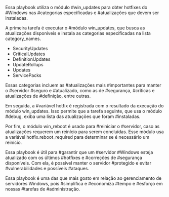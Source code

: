 Essa playbook utiliza o módulo #win_updates para obter hotfixes do #Windows nas #categorias especificadas e #atualizações que devem ser instaladas.

A primeira tarefa é executar o #módulo win_updates, que busca as atualizações disponíveis e instala as categorias especificadas na lista category_names.
  - SecurityUpdates
  - CriticalUpdates
  - DefinitionUpdates
  - UpdateRollups
  - Updates
  - ServicePacks

 Essas categorias incluem as #atualizações mais #importantes para manter o #servidor #seguro e #atualizado, como as de #segurança, #críticas e atualizações de #definição, entre outras.

Em seguida, a #variável hotfix é registrada com o resultado da execução do módulo win_updates. Isso permite que a tarefa seguinte, que usa o módulo #debug, exiba uma lista das atualizações que foram #instaladas.

Por fim, o módulo win_reboot é usado para #reiniciar o #servidor, caso as atualizações requerem um reinício para serem concluídas. Esse módulo usa a variável hotfix.reboot_required para determinar se é necessário um reinício.

Essa playbook é útil para #garantir que um #servidor #Windows esteja atualizado com os últimos #hotfixes e #correções de #segurança disponíveis. Com ela, é possível manter o servidor #protegido e evitar #vulnerabilidades e possíveis #ataques.

Essa playbook é uma das que mais gosto em relação ao gerenciamento de servidores Windows, pois #simplifica e #economiza #tempo e #esforço em nossas #tarefas de #administração.

